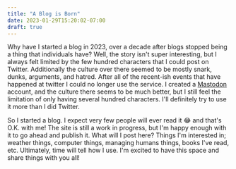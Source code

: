 ```yaml
---
title: "A Blog is Born"
date: 2023-01-29T15:20:02-07:00
draft: true
---
```


Why have I started a blog in 2023, over a decade after blogs stopped being a thing that individuals have?
Well, the story isn't super interesting, but I always felt limited by the few hundred characters
that I could post on Twitter. Additionally the culture over there seemed to be mostly snark, dunks, arguments, and hatred.
After all of the recent-ish events that have happened at twitter I could no longer use the service.
I created a  <a rel="me" href="https://hachyderm.io/@orcutt">Mastodon</a> account,
and the culture there seems to be much better, but I still feel the limitation of only having several hundred characters.
I'll definitely try to use it more than I did Twitter.
 
 So I started a blog. I expect very few people will ever read it :joy: and that's O.K. with me!
 The site is still a work in progress, but I'm happy enough with it to go ahead and publish it.
 What will I post here? Things I'm interested in; weather things, computer things, managing humans things, books I've read, etc.
 Ultimately, time will tell how I use. I'm excited to have this space and share things with you all!